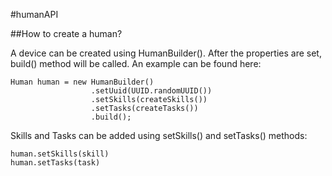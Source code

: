 #humanAPI

##How to create a human?

A device can be created using HumanBuilder(). After the properties are set, build() method
will be called. An example can be found here:

    Human human = new HumanBuilder()
                      .setUuid(UUID.randomUUID())
                      .setSkills(createSkills())
                      .setTasks(createTasks())
                      .build(); 
                      
Skills and Tasks can be added using setSkills() and setTasks() methods:

    human.setSkills(skill)
    human.setTasks(task)          
    